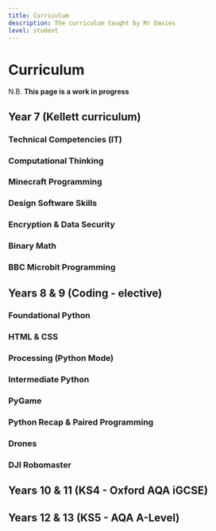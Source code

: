 ```yaml
---
title: Curriculum
description: The curriculum taught by Mr Davies
level: student
--- 
```


# Curriculum

N.B. **This page is a work in progress**

## Year 7 (Kellett curriculum)

### Technical Competencies (IT)

### Computational Thinking

### Minecraft Programming

### Design Software Skills

### Encryption & Data Security

### Binary Math

### BBC Microbit Programming

## Years 8 & 9 (Coding - elective)

### Foundational Python

### HTML & CSS

### Processing (Python Mode)

### Intermediate Python

### PyGame

### Python Recap & Paired Programming

### Drones

### DJI Robomaster

## Years 10 & 11 (KS4 - Oxford AQA iGCSE)

## Years 12 & 13 (KS5 - AQA A-Level)


